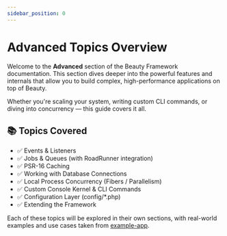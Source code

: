 ```yaml
---
sidebar_position: 0
---
```


# Advanced Topics Overview

Welcome to the **Advanced** section of the Beauty Framework documentation. This section dives deeper into the powerful features and internals that allow you to build complex, high-performance applications on top of Beauty.

Whether you're scaling your system, writing custom CLI commands, or diving into concurrency — this guide covers it all.

## 📚 Topics Covered

* ✅ Events & Listeners
* ✅ Jobs & Queues (with RoadRunner integration)
* ✅ PSR-16 Caching
* ✅ Working with Database Connections
* ✅ Local Process Concurrency (Fibers / Parallelism)
* ✅ Custom Console Kernel & CLI Commands
* ✅ Configuration Layer (config/\*.php)
* ✅ Extending the Framework

Each of these topics will be explored in their own sections, with real-world examples and use cases taken from [example-app](https://github.com/beauty-framework/example-app).

